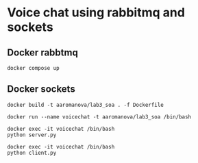 # Voice chat using rabbitmq and sockets

## Docker rabbtmq
```
docker compose up
```

## Docker sockets
```
docker build -t aaromanova/lab3_soa . -f Dockerfile 
```

```
docker run --name voicechat -t aaromanova/lab3_soa /bin/bash
```

```
docker exec -it voicechat /bin/bash
python server.py
```

```
docker exec -it voicechat /bin/bash
python client.py
```



